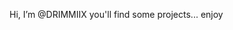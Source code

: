 Hi, I’m @DRIMMIIX
you'll find some projects...
enjoy

<!---
DRIMMIIX/DRIMMIIX is a ✨ special ✨ repository because its `README.md` (this file) appears on your GitHub profile.
You can click the Preview link to take a look at your changes.
--->
